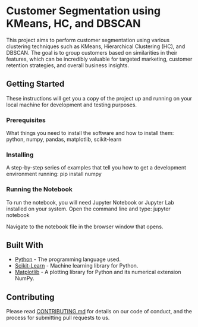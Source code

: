 # Customer Segmentation using KMeans, HC, and DBSCAN

This project aims to perform customer segmentation using various clustering techniques such as KMeans, Hierarchical Clustering (HC), and DBSCAN. The goal is to group customers based on similarities in their features, which can be incredibly valuable for targeted marketing, customer retention strategies, and overall business insights.

## Getting Started

These instructions will get you a copy of the project up and running on your local machine for development and testing purposes.

### Prerequisites

What things you need to install the software and how to install them: python, numpy, pandas, matplotlib, scikit-learn


### Installing

A step-by-step series of examples that tell you how to get a development environment running: pip install numpy


### Running the Notebook

To run the notebook, you will need Jupyter Notebook or Jupyter Lab installed on your system. Open the command line and type: jupyter notebook


Navigate to the notebook file in the browser window that opens.

## Built With

* [Python](https://www.python.org/) - The programming language used.
* [Scikit-Learn](https://scikit-learn.org/stable/) - Machine learning library for Python.
* [Matplotlib](https://matplotlib.org/) - A plotting library for Python and its numerical extension NumPy.

## Contributing

Please read [CONTRIBUTING.md](link-to-contributing-file) for details on our code of conduct, and the process for submitting pull requests to us.










